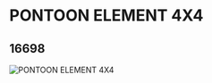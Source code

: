 # PONTOON ELEMENT 4X4
## 16698
![PONTOON ELEMENT 4X4](https://lc-www-live-s.legocdn.com/media/bricks/5/2/6071713.jpg)